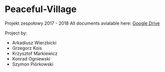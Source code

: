 # Peaceful-Village
Projekt zespołowy 2017 - 2018
All documents avialable here:
[Google Drive](https://drive.google.com/drive/folders/0B_rgvdJh_MaLajd2Z0xNUjdaazg)

Project by:
* Arkadiusz Wierzbicki
* Grzegorz Kois
* Krzysztof Markiewicz
* Konrad Ogniewski
* Szymon Piórkowski
